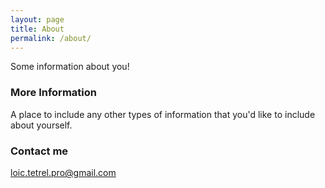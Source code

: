 ```yaml
---
layout: page
title: About
permalink: /about/
---
```


Some information about you!

### More Information

A place to include any other types of information that you'd like to include about yourself.

### Contact me

[loic.tetrel.pro@gmail.com](loic.tetrel.pro@gmail.com)
